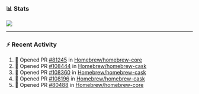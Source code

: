 ### :bar_chart: Stats

<a href="#">
  <img align="center" src="https://github-readme-stats.vercel.app/api?username=tuzi3040&show_icons=true&theme=dark" />
</a>

---

### :zap: Recent Activity

<!--START_SECTION:activity-->
1. 💪 Opened PR [#81245](https://github.com/Homebrew/homebrew-core/pull/81245) in [Homebrew/homebrew-core](https://github.com/Homebrew/homebrew-core)
2. 💪 Opened PR [#108444](https://github.com/Homebrew/homebrew-cask/pull/108444) in [Homebrew/homebrew-cask](https://github.com/Homebrew/homebrew-cask)
3. 💪 Opened PR [#108360](https://github.com/Homebrew/homebrew-cask/pull/108360) in [Homebrew/homebrew-cask](https://github.com/Homebrew/homebrew-cask)
4. 💪 Opened PR [#108196](https://github.com/Homebrew/homebrew-cask/pull/108196) in [Homebrew/homebrew-cask](https://github.com/Homebrew/homebrew-cask)
5. 💪 Opened PR [#80488](https://github.com/Homebrew/homebrew-core/pull/80488) in [Homebrew/homebrew-core](https://github.com/Homebrew/homebrew-core)
<!--END_SECTION:activity-->
